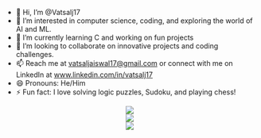 - 👋 Hi, I’m @Vatsalj17
- 👀 I’m interested in computer science, coding, and exploring the world of AI and ML.
- 🌱 I’m currently learning C and working on fun projects
- 💞️ I’m looking to collaborate on innovative projects and coding challenges.
- 📫 Reach me at vatsaljaiswal17@gmail.com or connect with me on LinkedIn at www.linkedin.com/in/vatsalj17
- 😄 Pronouns: He/Him
- ⚡ Fun fact: I love solving logic puzzles, Sudoku, and playing chess!

<!---
Vatsalj17/Vatsalj17 is a ✨ special ✨ repository because its `README.md` (this file) appears on your GitHub profile.
You can click the Preview link to take a look at your changes.
--->

<div align="center">
  <img src="http://github-profile-summary-cards.vercel.app/api/cards/profile-details?username=Vatsalj17&theme=transparent" />
</div>

<div align="center">
  <img src="http://github-profile-summary-cards.vercel.app/api/cards/stats?username=Vatsalj17&theme=transparent" />
</div>

<div align="center">
  <img src="https://komarev.com/ghpvc/?username=Vatsalj17&label=Profile+Views&style=for-the-badge&color=grey" />
</div>
